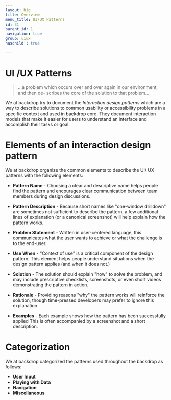```yaml
---
layout: hig
title: Overview
menu_title: UI/UX Patterns 
id: 31
parent_id: 1
navigation: true
group: uiux
haschild : true

---
```



# UI /UX Patterns

> ...a problem which occurs over and over again in our environment, and then de- scribes the core of the solution to that problem...

We at backdrop try to document the *Interaction design patterns* which are a way to describe solutions to common usability or accessibility problems in a specific context and used in backdrop core. They document interaction models that make it easier for users to understand an interface and accomplish their tasks or goal.


# Elements of an interaction design pattern

We at backdrop organize the common elements to describe the UI/ UX patterns with the following elements:

* **Pattern Name** - Choosing a clear and descriptive name helps people find the pattern and encourages clear communication between team members during design discussions.

* **Pattern Description** -  Because short names like "one-window drilldown" are sometimes not sufficient to describe the pattern, a few additional lines of explanation (or a canonical screenshot) will help explain how the pattern works.

* **Problem Statement** -  Written in user-centered language, this communicates what the user wants to achieve or what the challenge is to the end-user.

* **Use When** -  "Context of use" is a critical component of the design pattern. This element helps people understand situations when the design pattern applies (and when it does not.)

* **Solution** -  The solution should explain "how" to solve the problem, and may include prescriptive checklists, screenshots, or even short videos demonstrating the pattern in action.

* **Rationale** -  Providing reasons "why" the pattern works will reinforce the solution, though time-pressed developers may prefer to ignore this explanation.

* **Examples** - Each example shows how the pattern has been successfully applied This is often accompanied by a screenshot and a short description.

# Categorization

We at backdrop categorized the patterns used throughout the backdrop as follows:

* **User Input**
* **Playing with Data**
* **Navigation**
* **Miscellaneous** 